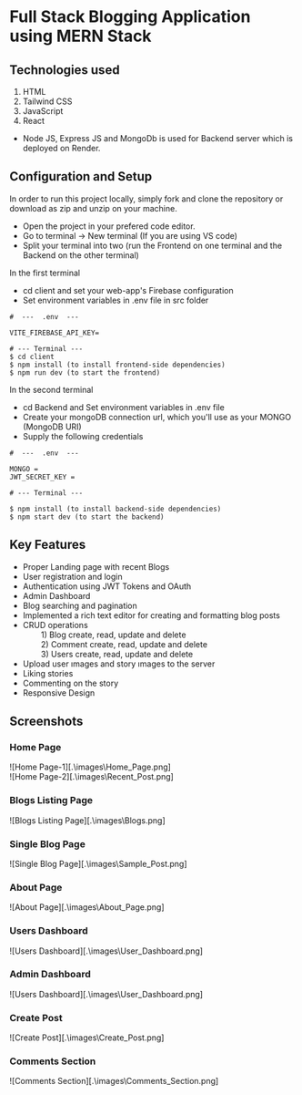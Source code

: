 # Full Stack Blogging Application using MERN Stack

<!---Live Link - [Bookztron](https://bookztron-dev-branch.netlify.app/)-->

## Technologies used 
1. HTML
2. Tailwind CSS
3. JavaScript
4. React

- Node JS, Express JS and MongoDb is used for Backend server which is deployed on Render.

<!--
1. User Authentication (Signup, Login and Logout)
2. Proper Landing page with Recent Blogs
3. Product Listing Page
4. Sort and filter products
   - Sort by Price Low to High and High to Low
   - Filter using Minimum and Maximum Price Range
   - Filter by Book Genre Categories
   - Filter by average product rating
   - Filter to include/exclude out of stock products
   - Filter products as per fast delivery availability
   - Clear all filters
5. Wishlist Management 
   - Add / remove from the wishlist
   - Add items to cart
6. Cart Management 
   - Add to cart 
   - Change items quantity in cart 
   - Remove from cart
   - Add to wishlist from cart
   - Apply Coupon
7. Single Product Page
8. Order Summary of the ordered items
9. Custom Toast Component with 4 types - Success, Error, Warning and Information
10. Razorpay payment Integration
11. Orders page
12. Search bar to search books by Book name and Author name
13. Pagination 

## You can report issues on this project using Github issue 
1. You can read more about this from [Github Docs](https://docs.github.com/en/issues/tracking-your-work-with-issues/creating-an-issue)
-----------------------------------------------------------------------
<H1 align ="center" > MERN BLOG  </h1>
<h5  align ="center"> 
Fullstack open source blogging application made with MongoDB, Express, React & Nodejs (MERN) </h5>
<br/>

  * [Configuration and Setup](#configuration-and-setup)
  * [Key Features](#key-features)
  * [Technologies used](#technologies-used)
      - [Frontend](#frontend)
      - [Backend](#backend)
      - [Database](#database)
  * [📸 Screenshots](#screenshots)
  * [Author](#author)
  * [License](#license)

-->
## Configuration and Setup

In order to run this project locally, simply fork and clone the repository or download as zip and unzip on your machine.

- Open the project in your prefered code editor.
- Go to terminal -> New terminal (If you are using VS code)
- Split your terminal into two (run the Frontend on one terminal and the Backend on the other terminal)

In the first terminal
- cd client and set your web-app's Firebase configuration
- Set environment variables in .env file in src folder
```
#  ---  .env  ---

VITE_FIREBASE_API_KEY=

```
```
# --- Terminal ---
$ cd client
$ npm install (to install frontend-side dependencies)
$ npm run dev (to start the frontend)
```

In the second terminal

- cd Backend and Set environment variables in .env file
- Create your mongoDB connection url, which you'll use as your MONGO (MongoDB URI)
- Supply the following credentials

```
#  ---  .env  ---

MONGO =
JWT_SECRET_KEY =

```


```
# --- Terminal ---

$ npm install (to install backend-side dependencies)
$ npm start dev (to start the backend)
```

##  Key Features

- Proper Landing page with recent Blogs
- User registration and login
- Authentication using JWT Tokens and OAuth
- Admin Dashboard 
- Blog searching  and pagination
- Implemented a rich text editor for creating and formatting blog posts
- CRUD operations </br>
   &nbsp; &nbsp; &nbsp; &nbsp;    1) Blog create, read, update and delete </br>
   &nbsp; &nbsp; &nbsp; &nbsp;    2) Comment  create, read, update and delete </br>
   &nbsp; &nbsp; &nbsp; &nbsp;    3) Users create, read, update and delete </br>
- Upload user ımages and story ımages to the server 
- Liking  stories
- Commenting  on the story
- Responsive Design

## Screenshots

### Home Page
![Home Page-1][.\images\Home_Page.png]</br>
![Home Page-2][.\images\Recent_Post.png]

### Blogs Listing Page
![Blogs Listing Page][.\images\Blogs.png]

### Single Blog Page
![Single Blog Page][.\images\Sample_Post.png]

### About Page
![About Page][.\images\About_Page.png]

### Users Dashboard
![Users Dashboard][.\images\User_Dashboard.png]

### Admin Dashboard
![Users Dashboard][.\images\User_Dashboard.png]

### Create Post
![Create Post][.\images\Create_Post.png]

### Comments Section
![Comments Section][.\images\Comments_Section.png]

<!--
### Home Page
![Home Page][.\images\Posts.png]

### Blogs Listing Page
![Blogs Listing Page][.\images\Blogs.png]

### User Authentication Pages

### Single Product Page

### Wishlist Page

### Cart Page

### Razorpay integration

### Orders Page

<br/>

##  Technologies used

This project was created using the following technologies.

####  Frontend 

- [React js ](https://www.npmjs.com/package/react) - JavaScript library that is used for building user interfaces specifically for single-page applications
- [React Hooks  ](https://reactjs.org/docs/hooks-intro.html) - For managing and centralizing application state
- [react-router-dom](https://www.npmjs.com/package/react-router-dom) - To handle routing
- [axios](https://www.npmjs.com/package/axios) - For making Api calls
- [Css](https://developer.mozilla.org/en-US/docs/Web/CSS) - For User Interface
- [CK-Editor](https://ckeditor.com/docs/ckeditor5/latest/builds/guides/integration/frameworks/react.html) - Rich Text Editor 
- [uuid](https://www.npmjs.com/package/uuid) - For random id generator
- [React icons](https://react-icons.github.io/react-icons/) -
 Small library that helps you add icons  to your react apps.

####  Backend 

- [Node js](https://nodejs.org/en/) -A runtime environment to help build fast server applications using JS
- [Express js](https://www.npmjs.com/package/express) -The server for handling and routing HTTP requests
- [Mongoose](https://mongoosejs.com/) - For modeling and mapping MongoDB data to JavaScript
- [express-async-handler](https://www.npmjs.com/package/express-async-handler) - Simple middleware for handling exceptions inside of async express routes and passing them to your express error handlers 
- [jsonwebtoken](https://www.npmjs.com/package/jsonwebtoken) - For authentication
- [Bcryptjs](https://www.npmjs.com/package/bcryptjs) - For data encryption
- [Nodemailer](https://nodemailer.com/about/) - Send e-mails from Node.js
- [Dotenv](https://www.npmjs.com/package/dotenv) - Zero Dependency module that loads environment variables
- [multer](https://www.npmjs.com/package/multer) - Node.js middleware for uploading files 
- [slugify](https://www.npmjs.com/package/slugify) - For encoding titles into a URL-friendly format
- [cors](https://www.npmjs.com/package/cors) - Provides a Connect/Express middleware


####  Database 

 - [MongoDB ](https://www.mongodb.com/) - It provides a free cloud service to store MongoDB collections.
 
 ##  Screenshots 
 

![1](https://user-images.githubusercontent.com/111676859/226197211-8abc5de5-7659-4811-b28a-ef885de64267.png)
---- -
![2](https://user-images.githubusercontent.com/111676859/226197288-1f0cf951-dd30-464f-b70a-10c449fe33b4.png)
--- - 
![3](https://user-images.githubusercontent.com/111676859/226197295-e9525dd5-1346-4951-a1c8-d5620166d7aa.png)
--- - 

## Author
- Portfolio: [berthutapea](https://berthutapea.vercel.app/)
- Github: [berthutapea](https://github.com/berthutapea)
- Sponsor: [berthutapea](https://saweria.co/berthutapea)
- Linkedin: [gilberthutapea](https://www.linkedin.com/in/gilberthutapea/)
- Email: [berthutapea@gmail.com](mailto:berthutapea@gmail.com)
-->

